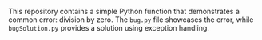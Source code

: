 This repository contains a simple Python function that demonstrates a common error: division by zero.  The `bug.py` file showcases the error, while `bugSolution.py` provides a solution using exception handling.
